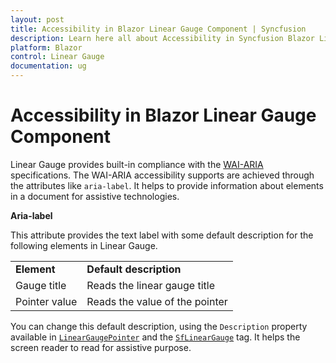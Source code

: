 ```yaml
---
layout: post
title: Accessibility in Blazor Linear Gauge Component | Syncfusion
description: Learn here all about Accessibility in Syncfusion Blazor Linear Gauge component and more.
platform: Blazor
control: Linear Gauge
documentation: ug
---
```



# Accessibility in Blazor Linear Gauge Component

Linear Gauge provides built-in compliance with the [WAI-ARIA](http://www.w3.org/WAI/PF/aria-practices/) specifications. The
WAI-ARIA accessibility supports are achieved through the attributes like `aria-label`. It helps to provide information about elements in a document for assistive technologies.

<b>Aria-label</b>

This attribute provides the text label with some default description for the following elements in Linear Gauge.

<!-- markdownlint-disable MD033 -->
<table>
<tr>
<td><b>Element</b></td>
<td><b>Default description</b></td>
</tr>
<tr>
<td>Gauge title</td>
<td>Reads the linear gauge title</td>
</tr>
<tr>
<td>Pointer value</td>
<td>Reads the value of the pointer</td>
</tr>
</table>

You can change this default description, using the `Description` property available in [`LinearGaugePointer`](https://help.syncfusion.com/cr/aspnetcore-blazor/Syncfusion.Blazor~Syncfusion.Blazor.LinearGauge.LinearGaugePointer_members.html) and the [`SfLinearGauge`](https://help.syncfusion.com/cr/aspnetcore-blazor/Syncfusion.Blazor~Syncfusion.Blazor.LinearGauge.SfLinearGauge_members.html) tag. It helps the screen reader to read for assistive purpose.